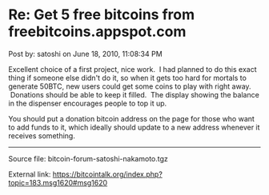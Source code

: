 # Re: Get 5 free bitcoins from freebitcoins.appspot.com

Post by: satoshi on June 18, 2010, 11:08:34 PM

Excellent choice of a first project, nice work. &nbsp;I had planned to do this exact thing if someone else didn't do it, so when it gets too hard for mortals to generate 50BTC, new users could get some coins to play with right away. &nbsp;Donations should be able to keep it filled. &nbsp;The display showing the balance in the dispenser encourages people to top it up.

You should put a donation bitcoin address on the page for those who want to add funds to it, which ideally should update to a new address whenever it receives something.

---

Source file: bitcoin-forum-satoshi-nakamoto.tgz

External link: https://bitcointalk.org/index.php?topic=183.msg1620#msg1620
